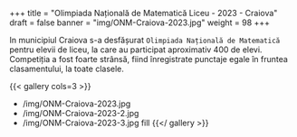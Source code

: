 +++
title = "Olimpiada Națională de Matematică Liceu - 2023 - Craiova"
draft = false
banner = "img/ONM-Craiova-2023.jpg"
weight = 98
+++

In municipiul Craiova s-a desfășurat `Olimpiada Națională de Matematică` pentru elevii de liceu, la care au participat aproximativ 400 de elevi.
Competiția a fost foarte strânsă, fiind înregistrate punctaje egale în fruntea clasamentului, la toate clasele.

{{< gallery cols=3 >}}
- /img/ONM-Craiova-2023.jpg
- /img/ONM-Craiova-2023-2.jpg
- /img/ONM-Craiova-2023-3.jpg
  fill
{{</ gallery >}}
